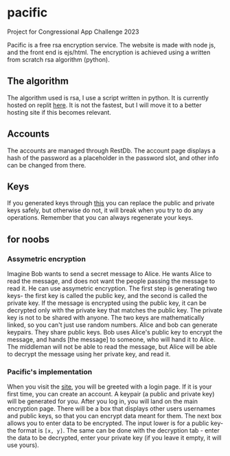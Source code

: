 # pacific
Project for Congressional App Challenge 2023

Pacific is a free rsa encryption service. The website is made with node js, and the front end is ejs/html. The encryption is achieved using a written from scratch rsa algorithm (python).

## The algorithm
The algorithm used is rsa, I use a script written in python. It is currently hosted on replit [here](https://replit.com/@posydon/rsaserver). It is not the fastest, but I will move it to a better hosting site if this becomes relevant.

## Accounts
The accounts are managed through RestDb. The account page displays a hash of the password as a placeholder in the password slot, and other info can be changed from there.

## Keys
If you generated keys through [this](https://replit.com/@posydon/rsaserver) you can replace the public and private keys safely, but otherwise do not, it will break when you try to do any operations. Remember that you can always regenerate your keys.

## for noobs

### Assymetric encryption
Imagine Bob wants to send a secret message to Alice. He wants Alice to read the message, and does not want the people passing the message to read it. He can use assymetric encryption. The first step is generating two keys- the first key is called the public key, and the second is called the private key. If the message is encrypted using the public key, it can be decrypted only with the private key that matches the public key. The private key is not to be shared with anyone. The two keys are mathematically linked, so you can't just use random numbers. Alice and bob can generate keypairs. They share public keys. Bob uses Alice's public key to encrypt the message, and hands [the message] to someone, who will hand it to Alice. The middleman will not be able to read the message, but Alice will be able to decrypt the message using her private key, and read it.

### Pacific's implementation
When you visit the [site](https://pacific.cyclic.app), you will be greeted with a login page. If it is your first time, you can create an account. A keypair (a public and private key) will be generated for you. After you log in, you will land on the main encryption page. There will be a box that displays other users usernames and public keys, so that you can encrypt data meant for them. The next box allows you to enter data to be encrypted. The input lower is for a public key- the format is `[x, y]`. The same can be done with the decryption tab - enter the data to be decrypted, enter your private key (if you leave it empty, it will use yours).

